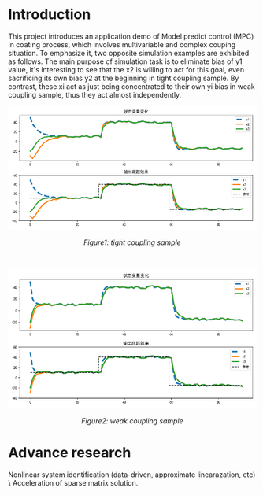 # Introduction
This project introduces an application demo of Model predict control (MPC) in coating process, which involves multivariable and complex couping situation. To emphasize it, two opposite simulation examples are exhibited as follows. The main purpose of simulation task is to eliminate bias of y1 value, it's interesting to see that the x2 is willing to act for this goal, even sacrificing its own bias y2 at the beginning in tight coupling sample. By contrast, these xi act as just being concentrated to their own yi bias in weak coupling sample, thus they act almost independently. 

<div align="center">
  <img src="images/TightCouplingResult.png" alt="TightCouplingResult" style="width: 650px; height: auto;"/>

  *Figure1: tight coupling sample*
</div>

<br>  <!-- 这是空行间隔 -->

<div align="center">
  <img src="images/WeakCouplingResult.png" alt="WeakCouplingResult" style="width: 650px; height: auto;"/>

  *Figure2: weak coupling sample*
</div>


# Advance research
Nonlinear system identification (data-driven, approximate linearazation, etc) \ Acceleration of sparse matrix solution.
